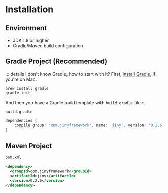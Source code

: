 # Installation

## Environment

- JDK 1.8 or higher
- Gradle/Maven build configuration

## Gradle Project (Recommended)

::: details I don't know Gradle, how to start with it?
First, [install Gradle](https://gradle.org/install/), if you're on Mac:
```shell script
brew install gradle
gradle init
```
And then you have a Gradle build template with `build.gradle` file
:::

`build.gradle`

```groovy
dependencies {
    compile group: 'com.jinyframework', name: 'jiny', version: '0.2.6'
}
```

## Maven Project

`pom.xml`

```xml
<dependency>
  <groupId>com.jinyframework</groupId>
  <artifactId>jiny</artifactId>
  <version>0.2.6</version>
</dependency>
```
